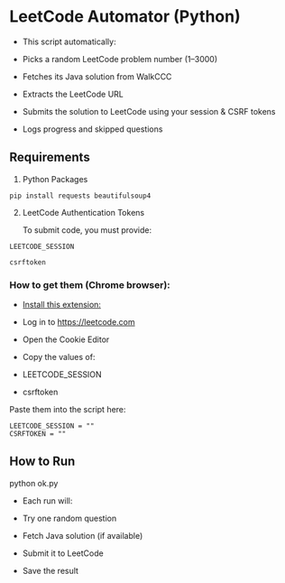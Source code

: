 # LeetCode Automator (Python)

- This script automatically:

- Picks a random LeetCode problem number (1–3000)

- Fetches its Java solution from WalkCCC

- Extracts the LeetCode URL

- Submits the solution to LeetCode using your session & CSRF tokens

- Logs progress and skipped questions

## Requirements

1. Python Packages
```
pip install requests beautifulsoup4
```


2. LeetCode Authentication Tokens

   To submit code, you must provide:
```
LEETCODE_SESSION

csrftoken
```

### How to get them (Chrome browser):

- [Install this extension:](https://chromewebstore.google.com/detail/cookie-editor/iphcomljdfghbkdcfndaijbokpgddeno)

- Log in to https://leetcode.com

- Open the Cookie Editor

- Copy the values of:

- LEETCODE_SESSION

- csrftoken

Paste them into the script here:
```
LEETCODE_SESSION = ""
CSRFTOKEN = ""
```

## How to Run
python ok.py


- Each run will:

- Try one random question

- Fetch Java solution (if available)

- Submit it to LeetCode

- Save the result

